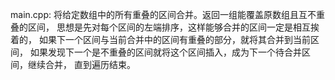 main.cpp:
将给定数组中的所有重叠的区间合并。返回一组能覆盖原数组且互不重叠的区间，
思想是先对每个区间的左端排序，这样能够合并的区间一定是相互挨着的，
如果下一个区间与当前合并中的区间有重叠的部分，就将其合并到当前区间，
如果发现下一个是不重叠的区间就将这个区间插入，成为下一个待合并区间，继续合并，
直到遍历结束。
